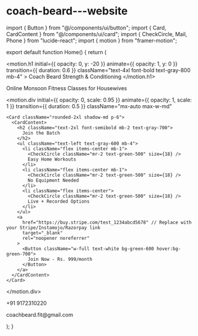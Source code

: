 # coach-beard---website
import { Button } from "@/components/ui/button"; import { Card, CardContent } from "@/components/ui/card"; import { CheckCircle, Mail, Phone } from "lucide-react"; import { motion } from "framer-motion";

export default function Home() { return ( <main className="min-h-screen bg-white px-4 py-6 text-center"> <motion.h1 initial={{ opacity: 0, y: -20 }} animate={{ opacity: 1, y: 0 }} transition={{ duration: 0.6 }} className="text-4xl font-bold text-gray-800 mb-4" > Coach Beard Strength & Conditioning </motion.h1> <p className="text-lg text-gray-600 mb-8"> Online Monsoon Fitness Classes for Housewives </p>

<motion.div
    initial={{ opacity: 0, scale: 0.95 }}
    animate={{ opacity: 1, scale: 1 }}
    transition={{ duration: 0.5 }}
    className="mx-auto max-w-md"
  >
    <Card className="rounded-2xl shadow-md p-6">
      <CardContent>
        <h2 className="text-2xl font-semibold mb-2 text-gray-700">
          Join the Batch
        </h2>
        <ul className="text-left text-gray-600 mb-4">
          <li className="flex items-center mb-1">
            <CheckCircle className="mr-2 text-green-500" size={18} />
            Easy Home Workouts
          </li>
          <li className="flex items-center mb-1">
            <CheckCircle className="mr-2 text-green-500" size={18} />
            No Equipment Needed
          </li>
          <li className="flex items-center">
            <CheckCircle className="mr-2 text-green-500" size={18} />
            Live + Recorded Options
          </li>
        </ul>
        <a
          href="https://buy.stripe.com/test_1234abcd5678" // Replace with your Stripe/Instamojo/Razorpay link
          target="_blank"
          rel="noopener noreferrer"
        >
          <Button className="w-full text-white bg-green-600 hover:bg-green-700">
            Join Now - Rs. 999/month
          </Button>
        </a>
      </CardContent>
    </Card>
  </motion.div>

  <div className="mt-8 text-gray-600">
    <p className="flex justify-center items-center mb-1">
      <Phone className="mr-2" size={16} /> +91 9172310220
    </p>
    <p className="flex justify-center items-center">
      <Mail className="mr-2" size={16} /> coachbeard.fit@gmail.com
    </p>
  </div>
</main>

); }

